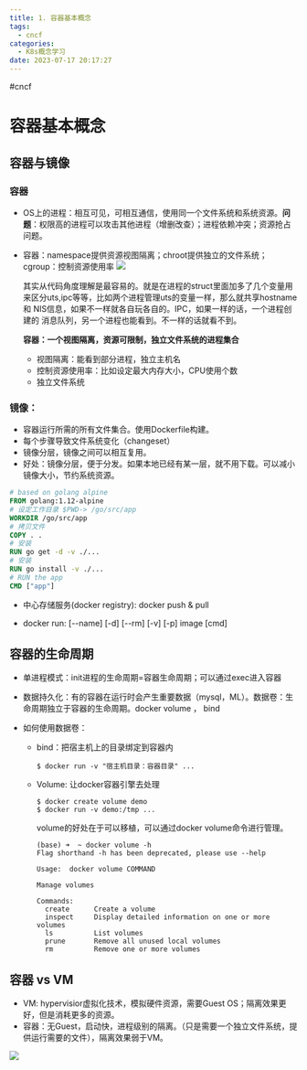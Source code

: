 ```yaml
---
title: 1. 容器基本概念
tags:
  - cncf
categories:
  - K8s概念学习
date: 2023-07-17 20:17:27
---
```


#cncf

# 容器基本概念

## 容器与镜像

### 容器

+ OS上的进程：相互可见，可相互通信，使用同一个文件系统和系统资源。**问题**：权限高的进程可以攻击其他进程（增删改查）；进程依赖冲突；资源抢占问题。

+ 容器：namespace提供资源视图隔离；chroot提供独立的文件系统；cgroup：控制资源使用率
![](img/1.png
)

  其实从代码角度理解是最容易的。就是在进程的struct里面加多了几个变量用来区分uts,ipc等等，比如两个进程管理uts的变量一样，那么就共享hostname 和 NIS信息，如果不一样就各自玩各自的。IPC，如果一样的话，一个进程创建的 消息队列，另一个进程也能看到。不一样的话就看不到。

  **容器：一个视图隔离，资源可限制，独立文件系统的进程集合**

  + 视图隔离：能看到部分进程，独立主机名
  + 控制资源使用率：比如设定最大内存大小，CPU使用个数
  + 独立文件系统

### 镜像：

+ 容器运行所需的所有文件集合。使用Dockerfile构建。
+ 每个步骤导致文件系统变化（changeset）
+ 镜像分层，镜像之间可以相互复用。
+ 好处：镜像分层，便于分发。如果本地已经有某一层，就不用下载。可以减小镜像大小，节约系统资源。

``` dockerfile
# based on golang alpine
FROM golang:1.12-alpine
# 设定工作目录 $PWD-> /go/src/app
WORKDIR /go/src/app
# 拷贝文件
COPY . .
# 安装
RUN go get -d -v ./...
# 安装
RUN go install -v ./...
# RUN the app
CMD ["app"]
```

+ 中心存储服务(docker registry): docker push & pull

+ docker run: [--name] [-d] [--rm] [-v] [-p] image [cmd]

## 容器的生命周期

+ 单进程模式：init进程的生命周期=容器生命周期；可以通过exec进入容器

+ 数据持久化：有的容器在运行时会产生重要数据（mysql，ML）。数据卷：生命周期独立于容器的生命周期。docker volume ， bind

+ 如何使用数据卷：

  + bind：把宿主机上的目录绑定到容器内

    ``` shell
    $ docker run -v "宿主机目录：容器目录" ...
    ```

  + Volume: 让docker容器引擎去处理

    ``` shell
    $ docker create volume demo
    $ docker run -v demo:/tmp ...
    ```

    volume的好处在于可以移植，可以通过docker volume命令进行管理。

    ``` shell
    (base) ➜  ~ docker volume -h
    Flag shorthand -h has been deprecated, please use --help
    
    Usage:	docker volume COMMAND
    
    Manage volumes
    
    Commands:
      create      Create a volume
      inspect     Display detailed information on one or more volumes
      ls          List volumes
      prune       Remove all unused local volumes
      rm          Remove one or more volumes
    ```

    

## 容器 vs VM

+ VM: hypervisior虚拟化技术，模拟硬件资源，需要Guest OS；隔离效果更好，但是消耗更多的资源。
+ 容器：无Guest，启动快，进程级别的隔离。（只是需要一个独立文件系统，提供运行需要的文件），隔离效果弱于VM。


![](img/2.png
)
